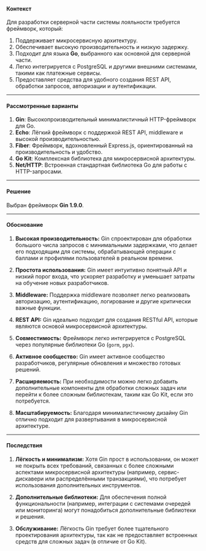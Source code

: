 #### **Контекст**

Для разработки серверной части системы лояльности требуется фреймворк, который:

1. Поддерживает микросервисную архитектуру.
2. Обеспечивает высокую производительность и низкую задержку.
3. Подходит для языка **Go**, выбранного как основной для серверной части.
4. Легко интегрируется с PostgreSQL и другими внешними системами, такими как платежные сервисы.
5. Предоставляет средства для удобного создания REST API, обработки запросов, авторизации и аутентификации.

---

#### **Рассмотренные варианты**

1. **Gin**: Высокопроизводительный минималистичный HTTP-фреймворк для Go.
2. **Echo**: Лёгкий фреймворк с поддержкой REST API, middleware и высокой производительностью.
3. **Fiber**: Фреймворк, вдохновленный Express.js, ориентированный на производительность и удобство.
4. **Go Kit**: Комплексная библиотека для микросервисной архитектуры.
5. **Net/HTTP**: Встроенная стандартная библиотека Go для работы с HTTP-запросами.

---

#### **Решение**

Выбран фреймворк **Gin 1.9.0**.

---

#### **Обоснование**

1. **Высокая производительность:** Gin спроектирован для обработки большого числа запросов с минимальными задержками, что делает его подходящим для системы, обрабатывающей операции с баллами и профилями пользователей в реальном времени.
    
2. **Простота использования:** Gin имеет интуитивно понятный API и низкий порог входа, что ускоряет разработку и уменьшает затраты на обучение новых разработчиков.
    
3. **Middleware:** Поддержка middleware позволяет легко реализовать авторизацию, аутентификацию, логирование и другие критически важные функции.
    
4. **REST API:** Gin идеально подходит для создания RESTful API, которые являются основой микросервисной архитектуры.
    
5. **Совместимость:** Фреймворк легко интегрируется с PostgreSQL через популярные библиотеки Go (`gorm`, `pgx`).
    
6. **Активное сообщество:** Gin имеет активное сообщество разработчиков, регулярные обновления и множество готовых решений.
    
7. **Расширяемость:** При необходимости можно легко добавить дополнительные компоненты для обработки сложных задач или перейти к более сложным библиотекам, таким как Go Kit, если это потребуется.
    
8. **Масштабируемость:** Благодаря минималистичному дизайну Gin отлично подходит для развертывания в микросервисной архитектуре.
    

---

#### **Последствия**

1. **Лёгкость и минимализм:** Хотя Gin прост в использовании, он может не покрыть всех требований, связанных с более сложными аспектами микросервисной архитектуры (например, сервис-дискавери или распределёнными транзакциями), что потребует использования дополнительных инструментов.
    
2. **Дополнительные библиотеки:** Для обеспечения полной функциональности (например, интеграции с системами очередей или мониторинга) могут понадобиться дополнительные библиотеки и решения.
    
3. **Обслуживание:** Лёгкость Gin требует более тщательного проектирования архитектуры, так как не предоставляет встроенных средств для сложных задач (в отличие от Go Kit).